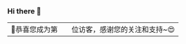 ### Hi there 👋

<!--
**yiranloveyou/yiranloveyou** is a ✨ _special_ ✨ repository because its `README.md` (this file) appears on your GitHub profile.

Here are some ideas to get you started:

- 🔭 I’m currently working on ...
- 🌱 I’m currently learning ...
- 👯 I’m looking to collaborate on ...
- 🤔 I’m looking for help with ...
- 💬 Ask me about ...
- 📫 How to reach me: ...
- 😄 Pronouns: ...
- ⚡ Fun fact: ...
-->


<table>
  <tr>
    <td>🥰恭喜您成为第</td>
    <td><img src="https://profile-counter.glitch.me/yiranloveyou/count.svg" alt="" /></td>
    <td>位访客，感谢您的关注和支持~😍</td>
  </tr>
</table>
